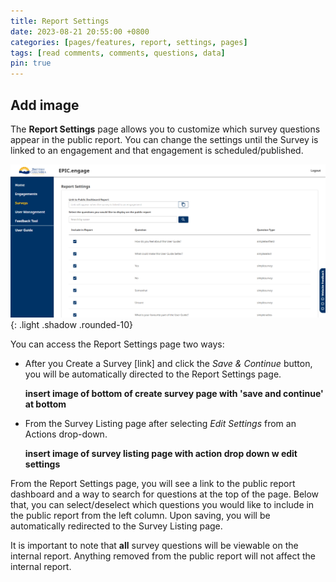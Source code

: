 ```yaml
---
title: Report Settings
date: 2023-08-21 20:55:00 +0800
categories: [pages/features, report, settings, pages]
tags: [read comments, comments, questions, data]
pin: true
---
```


## Add image

The **Report Settings** page allows you to customize which survey questions appear in the public report. You can change the settings until the Survey is linked to an engagement and that engagement is scheduled/published.

![Report Settings page](/assets/UserGuideImages/Images/report-settings/report-settings-page.png){: .light .shadow .rounded-10}

You can access the Report Settings page two ways:
- After you Create a Survey [link] and click the *Save & Continue* button, you will be automatically directed to the Report Settings page.
  
  **insert image of bottom of create survey page with 'save and continue' at bottom**

- From the Survey Listing page after selecting *Edit Settings* from an Actions drop-down.
  
  **insert image of survey listing page with action drop down w edit settings**

From the Report Settings page, you will see a link to the public report dashboard and a way to search for questions at the top of the page. Below that, you can select/deselect which questions you would like to include in the public report from the left column. Upon saving, you will be automatically redirected to the Survey Listing page. 

It is important to note that **all** survey questions will be viewable on the internal report. Anything removed from the public report will not affect the internal report. 


